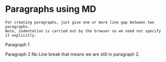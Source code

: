 # Paragraphs using MD

```
For creating paragraphs, just give one or more line gap between two paragraphs.
Note, indentation is carried out by the browser so we need not specify it explicitly.
```

Paragraph 1 

Paragraph 2
No Line break that means we are still in paragraph 2.
